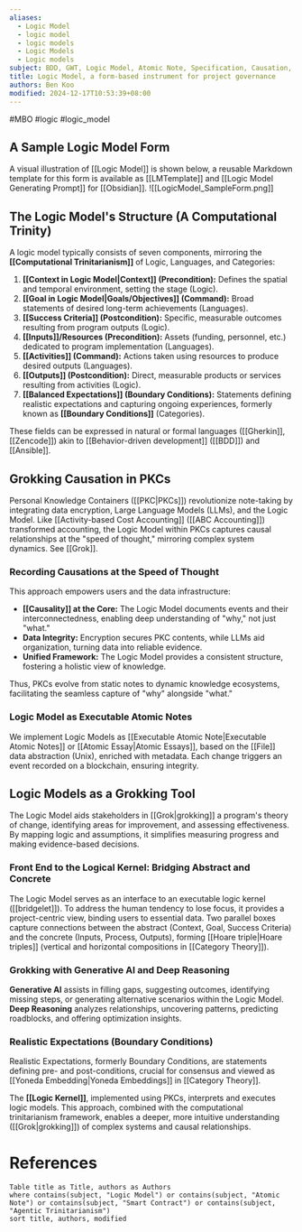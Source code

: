 ```yaml
---
aliases:
  - Logic Model
  - logic model
  - logic models
  - Logic Models
  - Logic models
subject: BDD, GWT, Logic Model, Atomic Note, Specification, Causation, Arrow's Paradox, Agentic Trinitarianism
title: Logic Model, a form-based instrument for project governance
authors: Ben Koo
modified: 2024-12-17T10:53:39+08:00
---
```

#MBO #logic #logic_model


## A Sample Logic Model Form
A visual illustration of [[Logic Model]] is shown below, a reusable Markdown template for this form is available as [[LMTemplate]] and [[Logic Model Generating Prompt]] for [[Obsidian]].
![[LogicModel_SampleForm.png]]

## The Logic Model's Structure (A Computational Trinity)

A logic model typically consists of seven components, mirroring the **[[Computational Trinitarianism]]** of Logic, Languages, and Categories:

1. **[[Context in Logic Model|Context]] (Precondition):** Defines the spatial and temporal environment, setting the stage (Logic).
2. **[[Goal in Logic Model|Goals/Objectives]] (Command):** Broad statements of desired long-term achievements (Languages).
3. **[[Success Criteria]] (Postcondition):** Specific, measurable outcomes resulting from program outputs (Logic).
4. **[[Inputs]]/Resources (Precondition):** Assets (funding, personnel, etc.) dedicated to program implementation (Languages).
5. **[[Activities]] (Command):** Actions taken using resources to produce desired outputs (Languages).
6. **[[Outputs]] (Postcondition):** Direct, measurable products or services resulting from activities (Logic).
7. **[[Balanced Expectations]] (Boundary Conditions):** Statements defining realistic expectations and capturing ongoing experiences, formerly known as **[[Boundary Conditions]]** (Categories).

These fields can be expressed in natural or formal languages ([[Gherkin]], [[Zencode]]) akin to [[Behavior-driven development]] ([[BDD]]) and [[Ansible]].

## Grokking Causation in PKCs

Personal Knowledge Containers ([[PKC|PKCs]]) revolutionize note-taking by integrating data encryption, Large Language Models (LLMs), and the Logic Model. Like [[Activity-based Cost Accounting]] ([[ABC Accounting]]) transformed accounting, the Logic Model within PKCs captures causal relationships at the "speed of thought," mirroring complex system dynamics. See [[Grok]].

### Recording Causations at the Speed of Thought

This approach empowers users and the data infrastructure:

- **[[Causality]] at the Core:** The Logic Model documents events and their interconnectedness, enabling deep understanding of "why," not just "what."
- **Data Integrity:** Encryption secures PKC contents, while LLMs aid organization, turning data into reliable evidence.
- **Unified Framework:** The Logic Model provides a consistent structure, fostering a holistic view of knowledge.

Thus, PKCs evolve from static notes to dynamic knowledge ecosystems, facilitating the seamless capture of "why" alongside "what."

### Logic Model as Executable Atomic Notes

We implement Logic Models as [[Executable Atomic Note|Executable Atomic Notes]] or [[Atomic Essay|Atomic Essays]], based on the [[File]] data abstraction (Unix), enriched with metadata. Each change triggers an event recorded on a blockchain, ensuring integrity.

## Logic Models as a Grokking Tool

The Logic Model aids stakeholders in [[Grok|grokking]] a program's theory of change, identifying areas for improvement, and assessing effectiveness. By mapping logic and assumptions, it simplifies measuring progress and making evidence-based decisions.

### Front End to the Logical Kernel: Bridging Abstract and Concrete

The Logic Model serves as an interface to an executable logic kernel ([[bridgelet]]). To address the human tendency to lose focus, it provides a project-centric view, binding users to essential data. Two parallel boxes capture connections between the abstract (Context, Goal, Success Criteria) and the concrete (Inputs, Process, Outputs), forming [[Hoare triple|Hoare triples]] (vertical and horizontal compositions in [[Category Theory]]).

### Grokking with Generative AI and Deep Reasoning

**Generative AI** assists in filling gaps, suggesting outcomes, identifying missing steps, or generating alternative scenarios within the Logic Model. **Deep Reasoning** analyzes relationships, uncovering patterns, predicting roadblocks, and offering optimization insights.

### Realistic Expectations (Boundary Conditions)

Realistic Expectations, formerly Boundary Conditions, are statements defining pre- and post-conditions, crucial for consensus and viewed as [[Yoneda Embedding|Yoneda Embeddings]] in [[Category Theory]].

The **[[Logic Kernel]]**, implemented using PKCs, interprets and executes logic models. This approach, combined with the computational trinitarianism framework, enables a deeper, more intuitive understanding ([[Grok|grokking]]) of complex systems and causal relationships.

# References
```dataview 
Table title as Title, authors as Authors
where contains(subject, "Logic Model") or contains(subject, "Atomic Note") or contains(subject, "Smart Contract") or contains(subject, "Agentic Trinitarianism")
sort title, authors, modified
```
